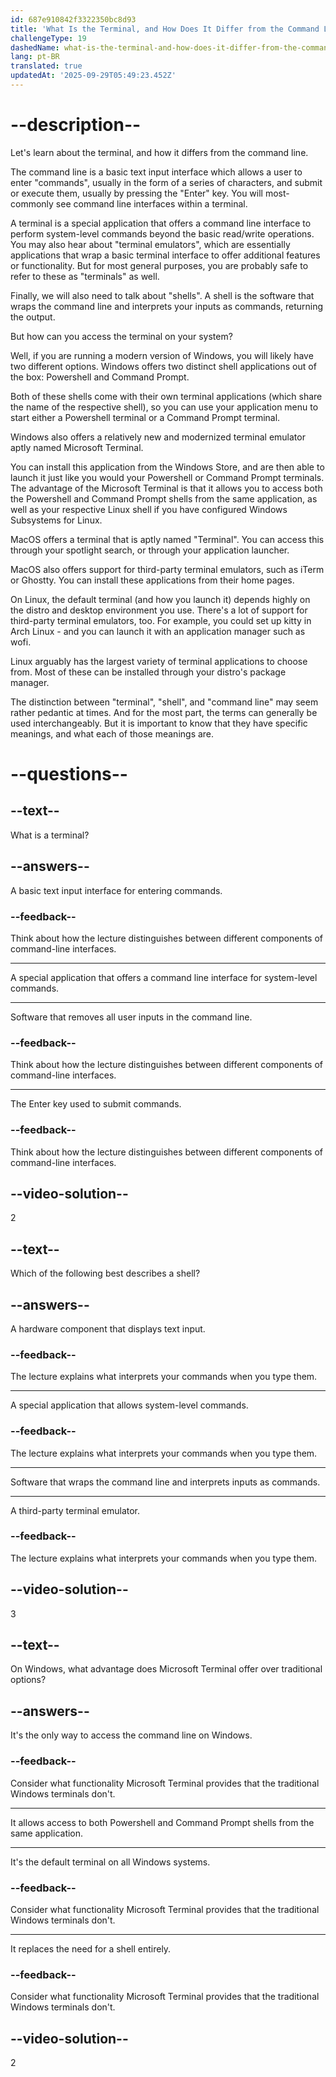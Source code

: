 ```yaml
---
id: 687e910842f3322350bc8d93
title: 'What Is the Terminal, and How Does It Differ from the Command Line?'
challengeType: 19
dashedName: what-is-the-terminal-and-how-does-it-differ-from-the-command-line
lang: pt-BR
translated: true
updatedAt: '2025-09-29T05:49:23.452Z'
---
```


# --description--

Let's learn about the terminal, and how it differs from the command line.

The command line is a basic text input interface which allows a user to enter "commands", usually in the form of a series of characters, and submit or execute them, usually by pressing the "Enter" key. You will most-commonly see command line interfaces within a terminal.

A terminal is a special application that offers a command line interface to perform system-level commands beyond the basic read/write operations. You may also hear about "terminal emulators", which are essentially applications that wrap a basic terminal interface to offer additional features or functionality. But for most general purposes, you are probably safe to refer to these as "terminals" as well.

Finally, we will also need to talk about "shells". A shell is the software that wraps the command line and interprets your inputs as commands, returning the output.

But how can you access the terminal on your system?

Well, if you are running a modern version of Windows, you will likely have two different options. Windows offers two distinct shell applications out of the box: Powershell and Command Prompt.

Both of these shells come with their own terminal applications (which share the name of the respective shell), so you can use your application menu to start either a Powershell terminal or a Command Prompt terminal.

Windows also offers a relatively new and modernized terminal emulator aptly named Microsoft Terminal.

You can install this application from the Windows Store, and are then able to launch it just like you would your Powershell or Command Prompt terminals. The advantage of the Microsoft Terminal is that it allows you to access both the Powershell and Command Prompt shells from the same application, as well as your respective Linux shell if you have configured Windows Subsystems for Linux.

MacOS offers a terminal that is aptly named "Terminal". You can access this through your spotlight search, or through your application launcher.

MacOS also offers support for third-party terminal emulators, such as iTerm or Ghostty. You can install these applications from their home pages.

On Linux, the default terminal (and how you launch it) depends highly on the distro and desktop environment you use. There's a lot of support for third-party terminal emulators, too. For example, you could set up kitty in Arch Linux - and you can launch it with an application manager such as wofi.

Linux arguably has the largest variety of terminal applications to choose from. Most of these can be installed through your distro's package manager.

The distinction between "terminal", "shell", and "command line" may seem rather pedantic at times. And for the most part, the terms can generally be used interchangeably. But it is important to know that they have specific meanings, and what each of those meanings are.

# --questions--

## --text--

What is a terminal?

## --answers--

A basic text input interface for entering commands.

### --feedback--

Think about how the lecture distinguishes between different components of command-line interfaces.

---

A special application that offers a command line interface for system-level commands.

---

Software that removes all user inputs in the command line.

### --feedback--

Think about how the lecture distinguishes between different components of command-line interfaces.

---

The Enter key used to submit commands.

### --feedback--

Think about how the lecture distinguishes between different components of command-line interfaces.

## --video-solution--

2

## --text--

Which of the following best describes a shell?

## --answers--

A hardware component that displays text input.

### --feedback--

The lecture explains what interprets your commands when you type them.

---

A special application that allows system-level commands.

### --feedback--

The lecture explains what interprets your commands when you type them.

---

Software that wraps the command line and interprets inputs as commands.

---

A third-party terminal emulator.

### --feedback--

The lecture explains what interprets your commands when you type them.

## --video-solution--

3

## --text--

On Windows, what advantage does Microsoft Terminal offer over traditional options?

## --answers--

It's the only way to access the command line on Windows.

### --feedback--

Consider what functionality Microsoft Terminal provides that the traditional Windows terminals don't.

---

It allows access to both Powershell and Command Prompt shells from the same application.

---

It's the default terminal on all Windows systems.

### --feedback--

Consider what functionality Microsoft Terminal provides that the traditional Windows terminals don't.

---

It replaces the need for a shell entirely.

### --feedback--

Consider what functionality Microsoft Terminal provides that the traditional Windows terminals don't.

## --video-solution--

2
